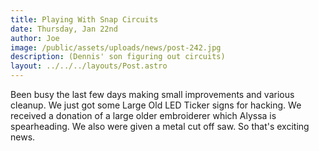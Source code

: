 ```yaml
---
title: Playing With Snap Circuits
date: Thursday, Jan 22nd
author: Joe
image: /public/assets/uploads/news/post-242.jpg
description: (Dennis' son figuring out circuits)
layout: ../../../layouts/Post.astro
---
```


Been busy the last few days making small improvements and various cleanup.  We just got some Large Old LED Ticker signs for hacking.  We received a donation of a large older embroiderer which Alyssa is spearheading. We also were given a metal cut off saw.   So that's exciting news.

